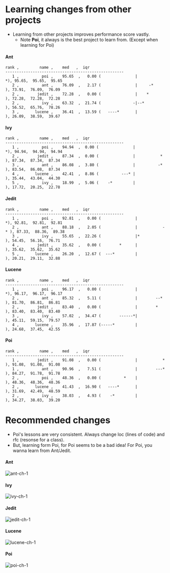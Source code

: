 # Learning changes from other projects
 - Learning from other projects improves performance score vastly.
   - Note **Poi**, it always is the best project to learn from. (Except when learning for Poi)
   
#### Ant

```
rank ,         name ,    med   ,  iqr 
----------------------------------------------------
   1 ,          poi ,    95.65  ,   0.00 (               |             *), 95.65,  95.65,  95.65
   2 ,          ant ,    76.09  ,   2.17 (               |     -*       ), 73.91,  76.09,  76.09
   2 ,        jedit ,    72.28  ,   0.00 (               |    *         ), 72.28,  72.28,  72.28
   2 ,          ivy ,    63.32  ,  21.74 (              -|--*           ), 56.52,  65.76,  78.26
   3 ,       lucene ,    36.41  ,  13.59 (   ----*       |              ), 26.09,  38.59,  39.67
```

#### Ivy

```
rank ,         name ,    med   ,  iqr 
----------------------------------------------------
   1 ,          poi ,    94.94  ,  0.00 (               |             *), 94.94,  94.94,  94.94
   2 ,        jedit ,    87.34  ,  0.00 (               |           *  ), 87.34,  87.34,  87.34
   3 ,          ant ,    86.08  ,  3.80 (               |          -*  ), 83.54,  86.08,  87.34
   4 ,       lucene ,    42.41  ,  8.86 (          ---* |              ), 35.44,  43.04,  44.30
   5 ,          ivy ,    18.99  ,  5.06 (    -*         |              ), 17.72,  20.25,  22.78
```

#### Jedit

```
rank ,         name ,    med   ,  iqr 
----------------------------------------------------
   1 ,          poi ,    92.81  ,   0.00 (               |             *), 92.81,  92.81,  92.81
   2 ,          ant ,    88.18  ,   2.05 (               |           -* ), 87.33,  88.36,  89.38
   3 ,          ivy ,    55.65  ,  22.26 (               |*             ), 54.45,  56.16,  76.71
   4 ,        jedit ,    35.62  ,   0.00 (        *      |              ), 35.62,  35.62,  35.62
   5 ,       lucene ,    26.20  ,  12.67 (  ---*         |              ), 20.21,  29.11,  32.88
```

#### Lucene

```
rank ,         name ,    med   ,  iqr 
----------------------------------------------------
   1 ,          poi ,    96.17  ,   0.00 (               |             *), 96.17,  96.17,  96.17
   2 ,          ant ,    85.32  ,   5.11 (               |        --*   ), 81.70,  86.81,  86.81
   2 ,        jedit ,    83.40  ,   0.00 (               |        *     ), 83.40,  83.40,  83.40
   3 ,          ivy ,    57.02  ,  34.47 (        ------*|              ), 45.11,  59.15,  79.57
   4 ,       lucene ,    35.96  ,  17.87 (-----*         |              ), 24.68,  37.45,  42.55
```

#### Poi

```
rank ,         name ,    med   ,  iqr 
----------------------------------------------------
   1 ,        jedit ,    91.08  ,   0.00 (               |           *  ), 91.08,  91.08,  91.08
   1 ,          ant ,    90.96  ,   7.51 (               |        ---*  ), 84.27,  91.78,  91.78
   2 ,          poi ,    48.36  ,   0.00 (          *    |              ), 48.36,  48.36,  48.36
   2 ,       lucene ,    41.43  ,  16.90 (   ----*       |              ), 31.69,  42.49,  48.59
   2 ,          ivy ,    38.03  ,   4.93 (    -*         |              ), 34.27,  38.03,  39.20
```


# Recommended changes

- Poi's lessons are very consistent. Always change loc (lines of code) and rfc (resonse for a class).
- But, learning form Poi, for Poi seems to be a bad idea! For Poi, you wanna learn from Ant/Jedit.

#### Ant
![ant-ch-1](https://cloud.githubusercontent.com/assets/1433964/10516899/649f7b30-7328-11e5-9cb3-edbc3442d970.png)
#### Ivy
![ivy-ch-1](https://cloud.githubusercontent.com/assets/1433964/10516900/64a70896-7328-11e5-89be-6249865a1237.png)
#### Jedit
![jedit-ch-1](https://cloud.githubusercontent.com/assets/1433964/10516902/64b2c104-7328-11e5-8c0c-61280e624428.png)
#### Lucene
![lucene-ch-1](https://cloud.githubusercontent.com/assets/1433964/10516901/64ae95de-7328-11e5-8e3f-ba562f3a6089.png)
#### Poi
![poi-ch-1](https://cloud.githubusercontent.com/assets/1433964/10516903/64b66d40-7328-11e5-9be6-a86f3b18f379.png)
